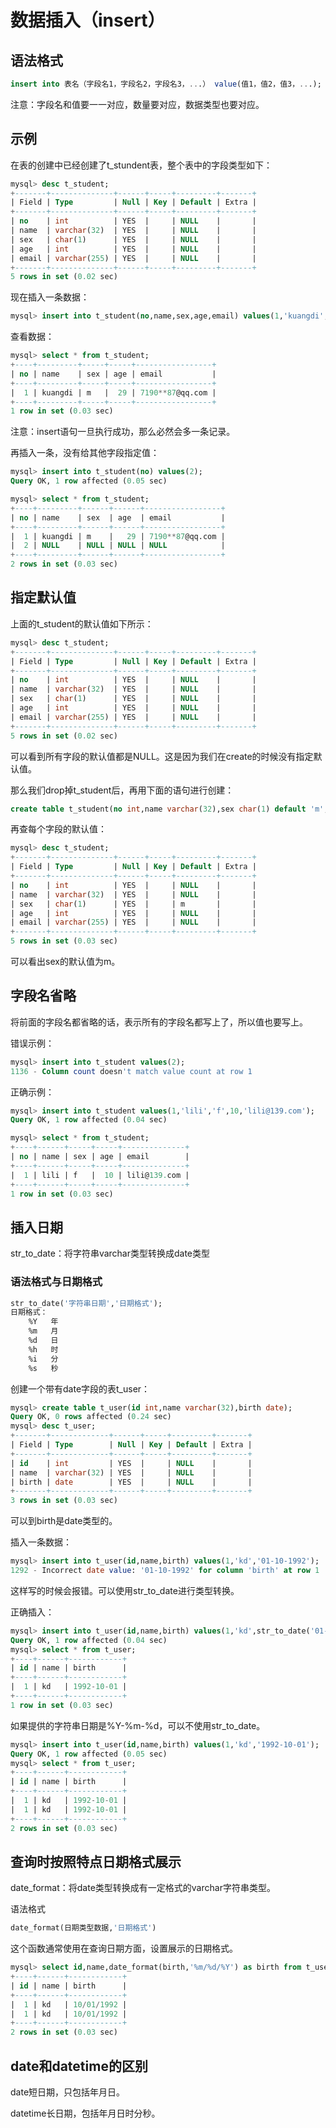 # 数据插入（insert）

## 语法格式

```sql
insert into 表名（字段名1，字段名2，字段名3，...） value(值1，值2，值3，...);
```

注意：字段名和值要一一对应，数量要对应，数据类型也要对应。

## 示例

在表的创建中已经创建了t_stundent表，整个表中的字段类型如下：

```sql
mysql> desc t_student;
+-------+--------------+------+-----+---------+-------+
| Field | Type         | Null | Key | Default | Extra |
+-------+--------------+------+-----+---------+-------+
| no    | int          | YES  |     | NULL    |       |
| name  | varchar(32)  | YES  |     | NULL    |       |
| sex   | char(1)      | YES  |     | NULL    |       |
| age   | int          | YES  |     | NULL    |       |
| email | varchar(255) | YES  |     | NULL    |       |
+-------+--------------+------+-----+---------+-------+
5 rows in set (0.02 sec)
```

现在插入一条数据：

```sql
mysql> insert into t_student(no,name,sex,age,email) values(1,'kuangdi','m',29,'7190**87@qq.com');
```

查看数据：

```sql
mysql> select * from t_student;
+----+---------+-----+-----+-----------------+
| no | name    | sex | age | email           |
+----+---------+-----+-----+-----------------+
|  1 | kuangdi | m   |  29 | 7190**87@qq.com |
+----+---------+-----+-----+-----------------+
1 row in set (0.03 sec)
```

注意：insert语句一旦执行成功，那么必然会多一条记录。

再插入一条，没有给其他字段指定值：

```sql
mysql> insert into t_student(no) values(2);
Query OK, 1 row affected (0.05 sec)

mysql> select * from t_student;
+----+---------+------+------+-----------------+
| no | name    | sex  | age  | email           |
+----+---------+------+------+-----------------+
|  1 | kuangdi | m    |   29 | 7190**87@qq.com |
|  2 | NULL    | NULL | NULL | NULL            |
+----+---------+------+------+-----------------+
2 rows in set (0.03 sec)
```

## 指定默认值

上面的t_student的默认值如下所示：

```sql
mysql> desc t_student;
+-------+--------------+------+-----+---------+-------+
| Field | Type         | Null | Key | Default | Extra |
+-------+--------------+------+-----+---------+-------+
| no    | int          | YES  |     | NULL    |       |
| name  | varchar(32)  | YES  |     | NULL    |       |
| sex   | char(1)      | YES  |     | NULL    |       |
| age   | int          | YES  |     | NULL    |       |
| email | varchar(255) | YES  |     | NULL    |       |
+-------+--------------+------+-----+---------+-------+
5 rows in set (0.02 sec)
```

可以看到所有字段的默认值都是NULL。这是因为我们在create的时候没有指定默认值。

那么我们drop掉t_student后，再用下面的语句进行创建：

```sql
create table t_student(no int,name varchar(32),sex char(1) default 'm',age int(3),email varchar(255));
```

再查每个字段的默认值：

```sql
mysql> desc t_student;
+-------+--------------+------+-----+---------+-------+
| Field | Type         | Null | Key | Default | Extra |
+-------+--------------+------+-----+---------+-------+
| no    | int          | YES  |     | NULL    |       |
| name  | varchar(32)  | YES  |     | NULL    |       |
| sex   | char(1)      | YES  |     | m       |       |
| age   | int          | YES  |     | NULL    |       |
| email | varchar(255) | YES  |     | NULL    |       |
+-------+--------------+------+-----+---------+-------+
5 rows in set (0.03 sec)

```

可以看出sex的默认值为m。

## 字段名省略

将前面的字段名都省略的话，表示所有的字段名都写上了，所以值也要写上。

错误示例：

```sql
mysql> insert into t_student values(2);
1136 - Column count doesn't match value count at row 1
```

正确示例：

```sql
mysql> insert into t_student values(1,'lili','f',10,'lili@139.com');
Query OK, 1 row affected (0.04 sec)

mysql> select * from t_student;
+----+------+-----+-----+--------------+
| no | name | sex | age | email        |
+----+------+-----+-----+--------------+
|  1 | lili | f   |  10 | lili@139.com |
+----+------+-----+-----+--------------+
1 row in set (0.03 sec)
```

## 插入日期

str_to_date：将字符串varchar类型转换成date类型

### 语法格式与日期格式

```sql
str_to_date('字符串日期','日期格式');
日期格式：
    %Y   年
    %m   月
    %d   日
    %h   时
    %i   分
    %s   秒
```

创建一个带有date字段的表t_user：

```sql
mysql> create table t_user(id int,name varchar(32),birth date);
Query OK, 0 rows affected (0.24 sec)
mysql> desc t_user;
+-------+-------------+------+-----+---------+-------+
| Field | Type        | Null | Key | Default | Extra |
+-------+-------------+------+-----+---------+-------+
| id    | int         | YES  |     | NULL    |       |
| name  | varchar(32) | YES  |     | NULL    |       |
| birth | date        | YES  |     | NULL    |       |
+-------+-------------+------+-----+---------+-------+
3 rows in set (0.03 sec)
```

可以到birth是date类型的。

插入一条数据：

```sql
mysql> insert into t_user(id,name,birth) values(1,'kd','01-10-1992');
1292 - Incorrect date value: '01-10-1992' for column 'birth' at row 1
```

这样写的时候会报错。可以使用str_to_date进行类型转换。

正确插入：

```sql
mysql> insert into t_user(id,name,birth) values(1,'kd',str_to_date('01-10-1992','%d-%m-%Y'));
Query OK, 1 row affected (0.04 sec)
mysql> select * from t_user;
+----+------+------------+
| id | name | birth      |
+----+------+------------+
|  1 | kd   | 1992-10-01 |
+----+------+------------+
1 row in set (0.03 sec)
```

如果提供的字符串日期是%Y-%m-%d，可以不使用str_to_date。

```sql
mysql> insert into t_user(id,name,birth) values(1,'kd','1992-10-01');
Query OK, 1 row affected (0.05 sec)
mysql> select * from t_user;
+----+------+------------+
| id | name | birth      |
+----+------+------------+
|  1 | kd   | 1992-10-01 |
|  1 | kd   | 1992-10-01 |
+----+------+------------+
2 rows in set (0.03 sec)
```

## 查询时按照特点日期格式展示

date_format：将date类型转换成有一定格式的varchar字符串类型。

语法格式

```sql
date_format(日期类型数据,'日期格式')
```

这个函数通常使用在查询日期方面，设置展示的日期格式。

```sql
mysql> select id,name,date_format(birth,'%m/%d/%Y') as birth from t_user;
+----+------+------------+
| id | name | birth      |
+----+------+------------+
|  1 | kd   | 10/01/1992 |
|  1 | kd   | 10/01/1992 |
+----+------+------------+
2 rows in set (0.03 sec)
```

## date和datetime的区别

date短日期，只包括年月日。

datetime长日期，包括年月日时分秒。
